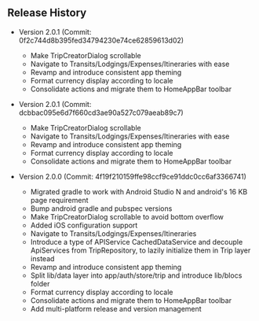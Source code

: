 ## Release History
- Version 2.0.1 (Commit: 0f2c744d8b395fed34794230e74ce62859613d02)
  - Make TripCreatorDialog scrollable
  - Navigate to Transits/Lodgings/Expenses/Itineraries with ease
  - Revamp and introduce consistent app theming
  - Format currency display according to locale
  - Consolidate actions and migrate them to HomeAppBar toolbar

- Version 2.0.1 (Commit: dcbbac095e6d7f660cd3ae90a527c079aeab89c7)
  - Make TripCreatorDialog scrollable
  - Navigate to Transits/Lodgings/Expenses/Itineraries with ease
  - Revamp and introduce consistent app theming
  - Format currency display according to locale
  - Consolidate actions and migrate them to HomeAppBar toolbar

- Version 2.0.0 (Commit: 4f19f210159ffe98ccf9ce91ddc0cc6af3366741)
  - Migrated gradle to work with Android Studio N and android's 16 KB page requirement
  - Bump android gradle and pubspec versions
  - Make TripCreatorDialog scrollable to avoid bottom overflow
  - Added iOS configuration support
  - Navigate to Transits/Lodgings/Expenses/Itineraries
  - Introduce a type of APIService CachedDataService and decouple ApiServices from TripRepository, to lazily initialize them in Trip layer instead
  - Revamp and introduce consistent app theming
  - Split lib/data layer into app/auth/store/trip and introduce lib/blocs folder
  - Format currency display according to locale
  - Consolidate actions and migrate them to HomeAppBar toolbar
  - Add multi-platform release and version management


